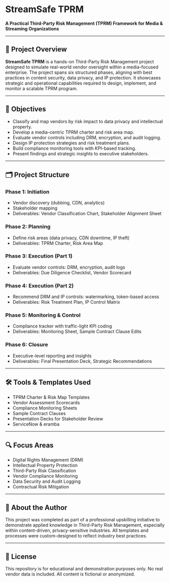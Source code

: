 # StreamSafe TPRM

**A Practical Third-Party Risk Management (TPRM) Framework for Media & Streaming Organizations**

---

## 📌 Project Overview

**StreamSafe TPRM** is a hands-on Third-Party Risk Management project designed to simulate real-world vendor oversight within a media-focused enterprise. The project spans six structured phases, aligning with best practices in content security, data privacy, and IP protection. It showcases strategic and operational capabilities required to design, implement, and monitor a scalable TPRM program.

---

## 🎯 Objectives

- Classify and map vendors by risk impact to data privacy and intellectual property.
- Develop a media-centric TPRM charter and risk area map.
- Evaluate vendor controls including DRM, encryption, and audit logging.
- Design IP protection strategies and risk treatment plans.
- Build compliance monitoring tools with KPI-based tracking.
- Present findings and strategic insights to executive stakeholders.

---

## 🗂️ Project Structure

### Phase 1: Initiation  
- Vendor discovery (dubbing, CDN, analytics)  
- Stakeholder mapping  
- Deliverables: Vendor Classification Chart, Stakeholder Alignment Sheet

### Phase 2: Planning  
- Define risk areas (data privacy, CDN downtime, IP theft)  
- Deliverables: TPRM Charter, Risk Area Map

### Phase 3: Execution (Part 1)  
- Evaluate vendor controls: DRM, encryption, audit logs  
- Deliverables: Due Diligence Checklist, Vendor Scorecard

### Phase 4: Execution (Part 2)  
- Recommend DRM and IP controls: watermarking, token-based access  
- Deliverables: Risk Treatment Plan, IP Control Matrix

### Phase 5: Monitoring & Control  
- Compliance tracker with traffic-light KPI coding  
- Deliverables: Monitoring Sheet, Sample Contract Clause Edits

### Phase 6: Closure  
- Executive-level reporting and insights  
- Deliverables: Final Presentation Deck, Strategic Recommendations

---

## 🛠️ Tools & Templates Used

- TPRM Charter & Risk Map Templates  
- Vendor Assessment Scorecards  
- Compliance Monitoring Sheets  
- Sample Contract Clauses  
- Presentation Decks for Stakeholder Review
- ServiceNow & eramba

---

## 🔍 Focus Areas

- Digital Rights Management (DRM)  
- Intellectual Property Protection  
- Third-Party Risk Classification  
- Vendor Compliance Monitoring  
- Data Security and Audit Logging  
- Contractual Risk Mitigation

---

## 👤 About the Author

This project was completed as part of a professional upskilling initiative to demonstrate applied knowledge in Third-Party Risk Management, especially within content-driven, privacy-sensitive industries. All templates and processes were custom-designed to reflect industry best practices.

---

## 📎 License

This repository is for educational and demonstration purposes only. No real vendor data is included. All content is fictional or anonymized.


